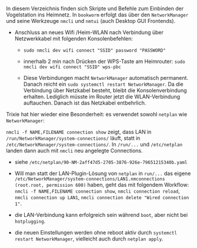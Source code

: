 <!--keywords[DHCP,ethernet,nmcli,nmtui,LAN,Netplan,NetworkManager,Trixie,WLAN,wpa_supplicant,WPS]-->

In diesem Verzeichnis finden sich Skripte und Befehle zum Einbinden der Vogelstation ins Heimnetz. In `bookworm` erfolgt das über den `NetworkManager` und seine Werkzeuge `nmcli` und `nmtui`  (auch Desktop GUI Frontends).

- Anschluss an neues Wifi /Heim-WLAN nach Verbindung über Netzwerkkabel mit folgenden Konsolenbefehlen:

  - `sudo nmcli dev wifi connect "SSID" password "PASSWORD"`

  - innerhalb 2 min nach Drücken der WPS-Taste am Heimrouter: `sudo nmcli dev wifi connect "SSID" wps-pbc`

  - Diese Verbindungen macht `NetworkManager` automatisch permanent. Danach reicht ein `sudo systemctl restart NetworkManager`. Da die Verbindung über Netzkabel besteht, bleibt die Konsolenverbindung erhalten. Lediglich müsste im Router jetzt die WLAN-Verbindung auftauchen. Danach ist das Netzkabel entbehrlich.

Trixie hat hier wieder eine Besonderheit: es verwendet sowohl `netplan` wie `NetworkManager`:

`nmcli -f NAME,FILENAME connection show` zeigt, dass LAN in `/run/NetworkManager/system-connections/` läuft, statt in `/etc/NetworkManager/system-connections/`. In `/run/...`  und `/etc/netplan` landen dann auch mit `nmcli` neu angelegte Connections.

- siehe `/etc/netplan/90-NM-2aff47d5-2705-3876-926e-79651215340b.yaml`

- Will man statt der LAN-Plugin-Lösung von `netplan` in `run/...` das eigene `/etc/NetworkManager/system-connections/LAN1.nmconnections (root.root, permission 600)` haben, geht das mit folgendem Workflow: `nmcli -f NAME,FILENAME connection show`, `nmcli connection reload`, `nmcli connection up LAN1`, `nmcli connection delete "Wired connection 1"`.

- die LAN-Verbindung kann erfolgreich sein während `boot`, aber nicht bei `hotplugging`.

- die neuen Einstellungen werden ohne reboot aktiv durch `systemctl restart NetworkManager`, vielleicht auch durch `netplan apply`.

    